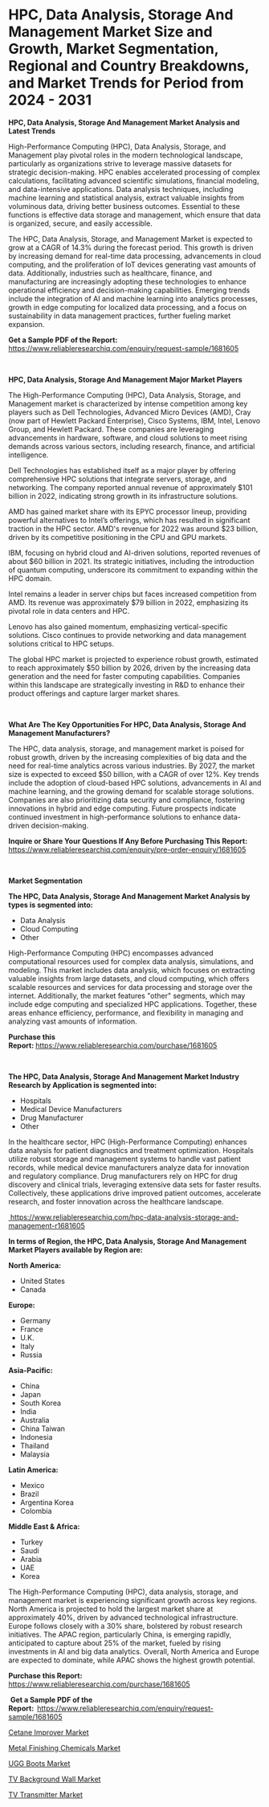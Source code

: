 <p><h1>HPC, Data Analysis, Storage And Management Market Size and Growth, Market Segmentation, Regional and Country Breakdowns, and Market Trends for Period from 2024 -  2031</h1></p><p><strong>HPC, Data Analysis, Storage And Management Market Analysis and Latest Trends</strong></p>
<p><p>High-Performance Computing (HPC), Data Analysis, Storage, and Management play pivotal roles in the modern technological landscape, particularly as organizations strive to leverage massive datasets for strategic decision-making. HPC enables accelerated processing of complex calculations, facilitating advanced scientific simulations, financial modeling, and data-intensive applications. Data analysis techniques, including machine learning and statistical analysis, extract valuable insights from voluminous data, driving better business outcomes. Essential to these functions is effective data storage and management, which ensure that data is organized, secure, and easily accessible.</p><p>The HPC, Data Analysis, Storage, and Management Market is expected to grow at a CAGR of 14.3% during the forecast period. This growth is driven by increasing demand for real-time data processing, advancements in cloud computing, and the proliferation of IoT devices generating vast amounts of data. Additionally, industries such as healthcare, finance, and manufacturing are increasingly adopting these technologies to enhance operational efficiency and decision-making capabilities. Emerging trends include the integration of AI and machine learning into analytics processes, growth in edge computing for localized data processing, and a focus on sustainability in data management practices, further fueling market expansion.</p></p>
<p><strong>Get a Sample PDF of the Report:&nbsp;</strong> <a href="https://www.reliableresearchiq.com/enquiry/request-sample/1681605?utm_campaign=1877&utm_medium=2&utm_source=Github&utm_content=ia&utm_term=11122024&utm_id=hpc-data-analysis-storage-and-management">https://www.reliableresearchiq.com/enquiry/request-sample/1681605</a></p>
<p>&nbsp;</p>
<p><strong>HPC, Data Analysis, Storage And Management Major Market Players</strong></p>
<p><p>The High-Performance Computing (HPC), Data Analysis, Storage, and Management market is characterized by intense competition among key players such as Dell Technologies, Advanced Micro Devices (AMD), Cray (now part of Hewlett Packard Enterprise), Cisco Systems, IBM, Intel, Lenovo Group, and Hewlett Packard. These companies are leveraging advancements in hardware, software, and cloud solutions to meet rising demands across various sectors, including research, finance, and artificial intelligence.</p><p>Dell Technologies has established itself as a major player by offering comprehensive HPC solutions that integrate servers, storage, and networking. The company reported annual revenue of approximately $101 billion in 2022, indicating strong growth in its infrastructure solutions.</p><p>AMD has gained market share with its EPYC processor lineup, providing powerful alternatives to Intel’s offerings, which has resulted in significant traction in the HPC sector. AMD's revenue for 2022 was around $23 billion, driven by its competitive positioning in the CPU and GPU markets.</p><p>IBM, focusing on hybrid cloud and AI-driven solutions, reported revenues of about $60 billion in 2021. Its strategic initiatives, including the introduction of quantum computing, underscore its commitment to expanding within the HPC domain.</p><p>Intel remains a leader in server chips but faces increased competition from AMD. Its revenue was approximately $79 billion in 2022, emphasizing its pivotal role in data centers and HPC.</p><p>Lenovo has also gained momentum, emphasizing vertical-specific solutions. Cisco continues to provide networking and data management solutions critical to HPC setups.</p><p>The global HPC market is projected to experience robust growth, estimated to reach approximately $50 billion by 2026, driven by the increasing data generation and the need for faster computing capabilities. Companies within this landscape are strategically investing in R&D to enhance their product offerings and capture larger market shares.</p></p>
<p>&nbsp;</p>
<p><strong>What Are The Key Opportunities For HPC, Data Analysis, Storage And Management Manufacturers?</strong></p>
<p><p>The HPC, data analysis, storage, and management market is poised for robust growth, driven by the increasing complexities of big data and the need for real-time analytics across various industries. By 2027, the market size is expected to exceed $50 billion, with a CAGR of over 12%. Key trends include the adoption of cloud-based HPC solutions, advancements in AI and machine learning, and the growing demand for scalable storage solutions. Companies are also prioritizing data security and compliance, fostering innovations in hybrid and edge computing. Future prospects indicate continued investment in high-performance solutions to enhance data-driven decision-making.</p></p>
<p><strong>Inquire or Share Your Questions If Any Before Purchasing This Report:</strong> <a href="https://www.reliableresearchiq.com/enquiry/pre-order-enquiry/1681605?utm_campaign=1877&utm_medium=2&utm_source=Github&utm_content=ia&utm_term=11122024&utm_id=hpc-data-analysis-storage-and-management">https://www.reliableresearchiq.com/enquiry/pre-order-enquiry/1681605</a></p>
<p>&nbsp;</p>
<p><strong>Market Segmentation</strong></p>
<p><strong>The HPC, Data Analysis, Storage And Management Market Analysis by types is segmented into:</strong></p>
<p><ul><li>Data Analysis</li><li>Cloud Computing</li><li>Other</li></ul></p>
<p><p>High-Performance Computing (HPC) encompasses advanced computational resources used for complex data analysis, simulations, and modeling. This market includes data analysis, which focuses on extracting valuable insights from large datasets, and cloud computing, which offers scalable resources and services for data processing and storage over the internet. Additionally, the market features "other" segments, which may include edge computing and specialized HPC applications. Together, these areas enhance efficiency, performance, and flexibility in managing and analyzing vast amounts of information.</p></p>
<p><strong>Purchase this Report:&nbsp;</strong><a href="https://www.reliableresearchiq.com/purchase/1681605?utm_campaign=1877&utm_medium=2&utm_source=Github&utm_content=ia&utm_term=11122024&utm_id=hpc-data-analysis-storage-and-management">https://www.reliableresearchiq.com/purchase/1681605</a></p>
<p>&nbsp;</p>
<p><strong>The HPC, Data Analysis, Storage And Management Market Industry Research by Application is segmented into:</strong></p>
<p><ul><li>Hospitals</li><li>Medical Device Manufacturers</li><li>Drug Manufacturer</li><li>Other</li></ul></p>
<p><p>In the healthcare sector, HPC (High-Performance Computing) enhances data analysis for patient diagnostics and treatment optimization. Hospitals utilize robust storage and management systems to handle vast patient records, while medical device manufacturers analyze data for innovation and regulatory compliance. Drug manufacturers rely on HPC for drug discovery and clinical trials, leveraging extensive data sets for faster results. Collectively, these applications drive improved patient outcomes, accelerate research, and foster innovation across the healthcare landscape.</p></p>
<p><a href="https://www.reliableresearchiq.com/hpc-data-analysis-storage-and-management-r1681605?utm_campaign=1877&utm_medium=2&utm_source=Github&utm_content=ia&utm_term=11122024&utm_id=hpc-data-analysis-storage-and-management">&nbsp;https://www.reliableresearchiq.com/hpc-data-analysis-storage-and-management-r1681605</a></p>
<p><strong>In terms of Region, the HPC, Data Analysis, Storage And Management Market Players available by Region are:</strong></p>
<p>
    <p> <strong> North America: </strong>
        <ul>
            <li>United States</li>
            <li>Canada</li>
        </ul>
        </p> 
    <p> <strong> Europe: </strong>
        <ul>
            <li>Germany</li>
            <li>France</li>
            <li>U.K.</li>
            <li>Italy</li>
            <li>Russia</li>
        </ul>
        </p> 
    <p> <strong> Asia-Pacific: </strong>
        <ul>
            <li>China</li>
            <li>Japan</li>
            <li>South Korea</li>
            <li>India</li>
            <li>Australia</li>
            <li>China Taiwan</li>
            <li>Indonesia</li>
            <li>Thailand</li>
            <li>Malaysia</li>
        </ul>
        </p> 
    <p> <strong> Latin America: </strong>
        <ul>
            <li>Mexico</li>
            <li>Brazil</li>
            <li>Argentina Korea</li>
            <li>Colombia</li>
        </ul>
        </p> 
    <p> <strong> Middle East & Africa: </strong>
        <ul>
            <li>Turkey</li>
            <li>Saudi</li>
            <li>Arabia</li>
            <li>UAE</li>
            <li>Korea</li>
        </ul>
    </p>
    </p>
<p><p>The High-Performance Computing (HPC), data analysis, storage, and management market is experiencing significant growth across key regions. North America is projected to hold the largest market share at approximately 40%, driven by advanced technological infrastructure. Europe follows closely with a 30% share, bolstered by robust research initiatives. The APAC region, particularly China, is emerging rapidly, anticipated to capture about 25% of the market, fueled by rising investments in AI and big data analytics. Overall, North America and Europe are expected to dominate, while APAC shows the highest growth potential.</p></p>
<p><strong>Purchase this Report: </strong><a href="https://www.reliableresearchiq.com/purchase/1681605?utm_campaign=1877&utm_medium=2&utm_source=Github&utm_content=ia&utm_term=11122024&utm_id=hpc-data-analysis-storage-and-management">https://www.reliableresearchiq.com/purchase/1681605</a></p>
<p>&nbsp;<strong>Get a Sample PDF of the Report:&nbsp;&nbsp;</strong><a href="https://www.reliableresearchiq.com/enquiry/request-sample/1681605?utm_campaign=1877&utm_medium=2&utm_source=Github&utm_content=ia&utm_term=11122024&utm_id=hpc-data-analysis-storage-and-management">https://www.reliableresearchiq.com/enquiry/request-sample/1681605</a></p>
<p><strong></strong></p>
<p><p><a href="https://www.linkedin.com/pulse/c-hannibex-sqmmf?utm_campaign=1877&utm_medium=2&utm_source=Github&utm_content=ia&utm_term=11122024&utm_id=hpc-data-analysis-storage-and-management">Cetane Improver Market</a></p><p><a href="https://www.linkedin.com/pulse/metal-finishing-chemicals-market-global-trends-forecast-2024-bxqve?utm_campaign=1877&utm_medium=2&utm_source=Github&utm_content=ia&utm_term=11122024&utm_id=hpc-data-analysis-storage-and-management">Metal Finishing Chemicals Market</a></p><p><a href="https://www.linkedin.com/pulse/future-market-trends-ugg-boots-forecasting-size-share-projected-cepyf?utm_campaign=1877&utm_medium=2&utm_source=Github&utm_content=ia&utm_term=11122024&utm_id=hpc-data-analysis-storage-and-management">UGG Boots Market</a></p><p><a href="https://www.linkedin.com/pulse/whats-driving-tv-background-wall-market-boom-key-growth-pl5bf?utm_campaign=1877&utm_medium=2&utm_source=Github&utm_content=ia&utm_term=11122024&utm_id=hpc-data-analysis-storage-and-management">TV Background Wall Market</a></p><p><a href="https://www.linkedin.com/pulse/tv-transmitter-market-research-report-shows-impressive-taaaf?utm_campaign=1877&utm_medium=2&utm_source=Github&utm_content=ia&utm_term=11122024&utm_id=hpc-data-analysis-storage-and-management">TV Transmitter Market</a></p></p>